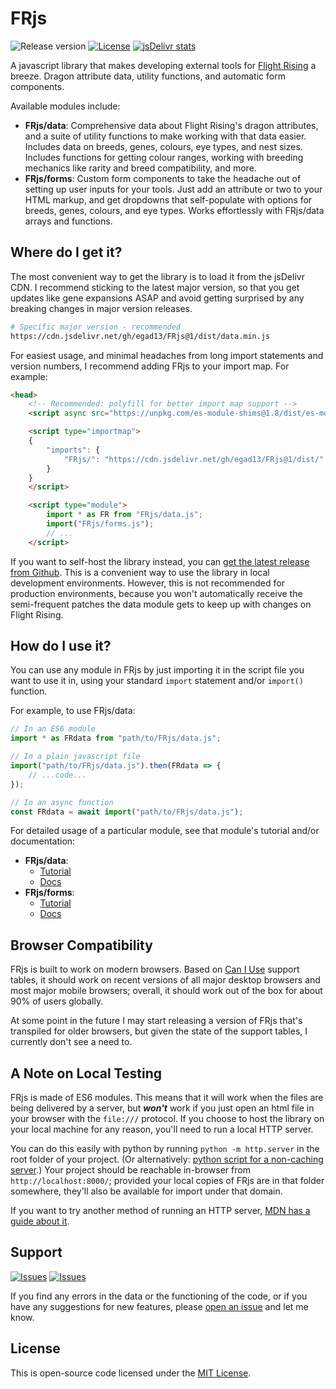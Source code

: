 # FRjs

![Release version][badge_release_version] [![License][badge_license]][link_license] [![jsDelivr stats][badge_jsdelivr]][link_jsdelivr]

 A javascript library that makes developing external tools for [Flight Rising](https://www1.flightrising.com/) a breeze. Dragon attribute data, utility functions, and automatic form components.

Available modules include:

- **FRjs/data**: Comprehensive data about Flight Rising's dragon attributes, and a suite of utility functions to make working with that data easier. Includes data on breeds, genes, colours, eye types, and nest sizes. Includes functions for getting colour ranges, working with breeding mechanics like rarity and breed compatibility, and more.
- **FRjs/forms**: Custom form components to take the headache out of setting up user inputs for your tools. Just add an attribute or two to your HTML markup, and get dropdowns that self-populate with options for breeds, genes, colours, and eye types. Works effortlessly with FRjs/data arrays and functions.

## Where do I get it?

The most convenient way to get the library is to load it from the jsDelivr CDN. I recommend sticking to the latest major version, so that you get updates like gene expansions ASAP and avoid getting surprised by any breaking changes in major version releases.
```bash
# Specific major version - recommended
https://cdn.jsdelivr.net/gh/egad13/FRjs@1/dist/data.min.js
```

For easiest usage, and minimal headaches from long import statements and version numbers, I recommend adding FRjs to your import map. For example:
```html
<head>
	<!-- Recommended: polyfill for better import map support -->
	<script async src="https://unpkg.com/es-module-shims@1.8/dist/es-module-shims.js"></script>

	<script type="importmap">
	{
		"imports": {
			"FRjs/": "https://cdn.jsdelivr.net/gh/egad13/FRjs@1/dist/"
		}
	}
	</script>

	<script type="module">
		import * as FR from "FRjs/data.js";
		import("FRjs/forms.js");
		// ...
	</script>
```

If you want to self-host the library instead, you can [get the latest release from Github](https://github.com/egad13/FRjs/releases/latest). This is a convenient way to use the library in local development environments. However, this is not recommended for production environments, because you won't automatically receive the semi-frequent patches the data module gets to keep up with changes on Flight Rising.

## How do I use it?

You can use any module in FRjs by just importing it in the script file you want to use it in, using your standard `import` statement and/or `import()` function.

For example, to use FRjs/data:
```js
// In an ES6 module
import * as FRdata from "path/to/FRjs/data.js";

// In a plain javascript file
import("path/to/FRjs/data.js").then(FRdata => {
    // ...code...
});

// In an async function
const FRdata = await import("path/to/FRjs/data.js");
```

For detailed usage of a particular module, see that module's tutorial and/or documentation:

- **FRjs/data**:
  - [Tutorial](https://egad13.github.io/FRjs/tutorial-01-fr-data.html)
  - [Docs](https://egad13.github.io/FRjs/docs/module-FRjs_data.html)
- **FRjs/forms**:
  - [Tutorial](https://egad13.github.io/FRjs/tutorial-02-fr-forms.html)
  - [Docs](https://egad13.github.io/FRjs/docs/module-FRjs_forms.html)

## Browser Compatibility

FRjs is built to work on modern browsers. Based on [Can I Use](http://caniuse.com) support tables, it should work on recent versions of all major desktop browsers and most major mobile browsers; overall, it should work out of the box for about 90% of users globally.

At some point in the future I may start releasing a version of FRjs that's transpiled for older browsers, but given the state of the support tables, I currently don't see a need to.

## A Note on Local Testing

FRjs is made of ES6 modules. This means that it will work when the files are being delivered by a server, but ***won't*** work if you just open an html file in your browser with the `file:///` protocol. If you choose to host the library on your local machine for any reason, you'll need to run a local HTTP server.

You can do this easily with python by running `python -m http.server` in the root folder of your project. (Or alternatively: [python script for a non-caching server](https://gist.github.com/egad13/456511ef2cd80e2fa60baee6da41f8ce).) Your project should be reachable in-browser from `http://localhost:8000/`; provided your local copies of FRjs are in that folder somewhere, they'll also be available for import under that domain.

If you want to try another method of running an HTTP server, [MDN has a guide about it](https://developer.mozilla.org/en-US/docs/Learn/Common_questions/Tools_and_setup/set_up_a_local_testing_server).

## Support

[![Issues][badge_issues]][link_issues] [![Issues][badge_pulls]][link_pulls]

If you find any errors in the data or the functioning of the code, or if you have any suggestions for new features, please [open an issue][link_create_issue] and let me know.

## License

This is open-source code licensed under the [MIT License][link_license].



[badge_release_version]:https://img.shields.io/github/release/egad13/FRjs.svg?maxAge=30
[badge_jsdelivr]:https://data.jsdelivr.com/v1/package/gh/egad13/FRjs/badge?style=rounded
[badge_license]:https://img.shields.io/github/license/egad13/FRjs.svg?longCache=true
[badge_issues]:https://img.shields.io/github/issues/egad13/FRjs.svg?maxAge=45
[badge_pulls]:https://img.shields.io/github/issues-pr/egad13/FRjs.svg?maxAge=45

[link_jsdelivr]:https://www.jsdelivr.com/package/gh/egad13/FRjs
[link_license]:https://github.com/egad13/FRjs/blob/master/LICENSE
[link_issues]:https://github.com/egad13/FRjs/issues
[link_pulls]:https://github.com/egad13/FRjs/pulls
[link_create_issue]:https://github.com/egad13/FRjs/issues/new
